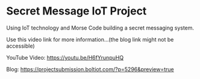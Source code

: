 # Secret Message IoT Project
Using IoT technology and Morse Code building a secret messaging system.

Use this video link for more information...(the blog link might not be accessible)

YouTube Video: https://youtu.be/H6fYrunpuHQ

Blog: https://projectsubmission.boltiot.com/?p=5296&preview=true
